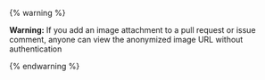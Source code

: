 {% warning %}

**Warning:** If you add an image attachment to a pull request or issue comment, anyone can view the anonymized image URL without authentication

{% endwarning %}

